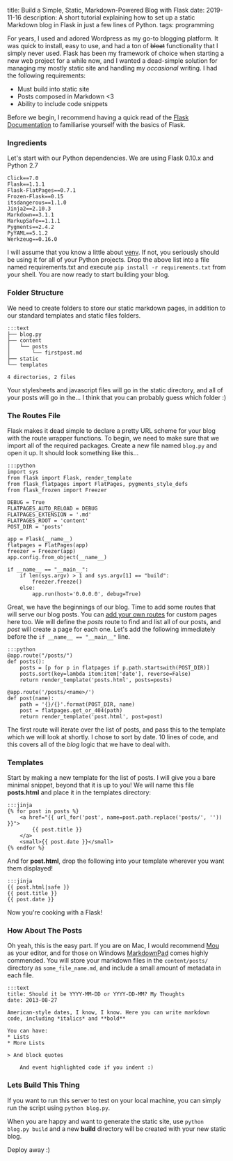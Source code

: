 title: Build a Simple, Static, Markdown-Powered Blog with Flask
date: 2019-11-16
description: A short tutorial explaining how to set up a static Markdown blog in Flask in just a few lines of Python.
tags: programming

For years, I used and adored Wordpress as my go-to blogging platform. It was quick to install, easy to use, and had a ton of <s>bloat</s> functionality that I simply never used. Flask has been my framework of choice when starting a new web project for a while now, and I wanted a dead-simple solution for managing my mostly static site and handling my _occasional_ writing.  I had the following requirements:

* Must build into static site
* Posts composed in Markdown <3
* Ability to include code snippets

Before we begin, I recommend having a quick read of the [Flask Documentation](http://flask.pocoo.org/docs/quickstart/) to familiarise yourself with the basics of Flask.


### Ingredients

Let's start with our Python dependencies. We are using Flask 0.10.x and Python 2.7

	Click==7.0
	Flask==1.1.1
	Flask-FlatPages==0.7.1
	Frozen-Flask==0.15
	itsdangerous==1.1.0
	Jinja2==2.10.3
	Markdown==3.1.1
	MarkupSafe==1.1.1
	Pygments==2.4.2
	PyYAML==5.1.2
	Werkzeug==0.16.0
	
I will assume that you know a little about [venv](http://iamzed.com/2009/05/07/a-primer-on-virtualenv/). If not, you seriously should be using it for all of your Python projects. Drop the above list into a file named requirements.txt and execute `pip install -r requirements.txt` from your shell. You are now ready to start building your blog.

### Folder Structure

We need to create folders to store our static markdown pages, in addition to our standard templates and static files folders.

	:::text
	├── blog.py
	├── content
	│   └── posts
	│       └── firstpost.md
	├── static
	└── templates
	
	4 directories, 2 files

Your stylesheets and javascript files will go in the static directory, and all of your posts will go in the… I think that you can probably guess which folder :)

### The Routes File

Flask makes it dead simple to declare a pretty URL scheme for your blog with the route wrapper functions. To begin, we need to make sure that we import all of the required packages. Create a new file named `blog.py` and open it up. It should look something like this...

	:::python
	import sys
	from flask import Flask, render_template
	from flask_flatpages import FlatPages, pygments_style_defs
	from flask_frozen import Freezer
	
	DEBUG = True
	FLATPAGES_AUTO_RELOAD = DEBUG
	FLATPAGES_EXTENSION = '.md'
	FLATPAGES_ROOT = 'content'
	POST_DIR = 'posts'
	
	app = Flask(__name__)
	flatpages = FlatPages(app)
	freezer = Freezer(app)
	app.config.from_object(__name__)
	
	if __name__ == "__main__":
	    if len(sys.argv) > 1 and sys.argv[1] == "build":
	        freezer.freeze()
	    else:
	        app.run(host='0.0.0.0', debug=True)

Great, we have the beginnings of our blog. Time to add some routes that will serve our blog posts. You can [add your own routes](http://flask.pocoo.org/docs/quickstart/#routing) for custom pages here too. We will define the *posts* route to find and list all of our posts, and *post* will create a page for each one. Let's add the following immediately before the `if __name__ == "__main__"` line.

	:::python
	@app.route("/posts/")
	def posts():
		posts = [p for p in flatpages if p.path.startswith(POST_DIR)]
		posts.sort(key=lambda item:item['date'], reverse=False)
		return render_template('posts.html', posts=posts)
	
	@app.route('/posts/<name>/')
	def post(name):
	    path = '{}/{}'.format(POST_DIR, name)
	    post = flatpages.get_or_404(path)
	    return render_template('post.html', post=post)
	    
The first route will iterate over the list of posts, and pass this to the template which we will look at shortly. I chose to sort by date. 10 lines of code, and this covers all of the *blog* logic that we have to deal with.

### Templates

Start by making a new template for the list of posts. I will give you a bare minimal snippet, beyond that it is up to you! We will name this file **posts.html** and place it in the templates directory:

	:::jinja
	{% for post in posts %}
    	<a href="{{ url_for('post', name=post.path.replace('posts/', '')) }}">
       		{{ post.title }}
   		</a>
   		<small>{{ post.date }}</small>
  	{% endfor %}
  	
And for **post.html**, drop the following into your template wherever you want them displayed!

	:::jinja
	{{ post.html|safe }}
	{{ post.title }}
	{{ post.date }}
	
Now you're cooking with a Flask!

### How About The Posts
	
Oh yeah, this is the easy part. If you are on Mac, I would recommend [Mou](http://mouapp.com/) as your editor, and for those on Windows [MarkdownPad](http://markdownpad.com/) comes highly commended. You will store your markdown files in the `content/posts/` directory as `some_file_name.md`, and include a small amount of metadata in each file.
	
	:::text
	title: Should it be YYYY-MM-DD or YYYY-DD-MM? My Thoughts
	date: 2013-08-27
	
	American-style dates, I know, I know. Here you can write markdown code, including *italics* and **bold**
	
	You can have:
	* Lists
	* More Lists
	
	> And block quotes
	
		And event highlighted code if you indent :)

### Lets Build This Thing

If you want to run this server to test on your local machine, you can simply run the script using `python blog.py`.

When you are happy and want to generate the static site, use `python blog.py build` and a new **build** directory will be created with your new static blog.

Deploy away :)